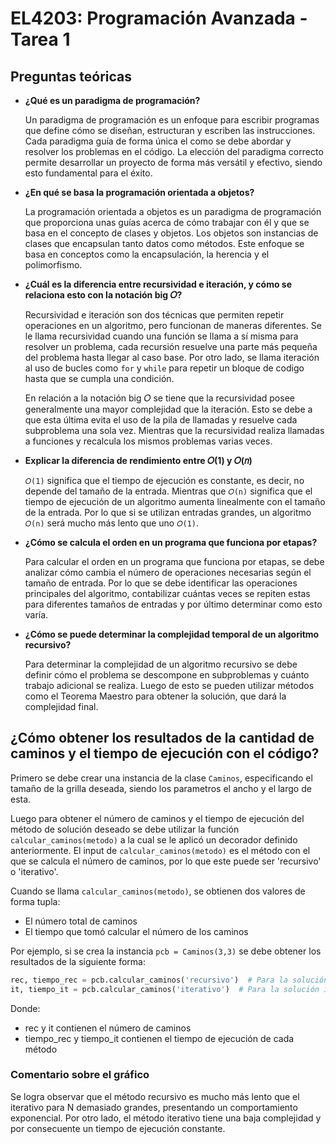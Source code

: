 # EL4203: Programación Avanzada - Tarea 1
## Preguntas teóricas
- **¿Qué es un paradigma de programación?**

  Un paradigma de programación es un enfoque para escribir programas que define cómo se diseñan, estructuran y escriben las instrucciones. Cada paradigma guía de forma única el como se debe abordar y resolver los problemas en el código. La elección del paradigma correcto permite desarrollar un proyecto de forma más versátil y efectivo, siendo esto fundamental para el éxito. 

- **¿En qué se basa la programación orientada a objetos?**

  La programación orientada a objetos es un paradigma de programación que proporciona unas guías acerca de cómo trabajar con él y que se basa en el concepto de clases y objetos. Los objetos son instancias de clases que encapsulan tanto datos como métodos. Este enfoque se basa en conceptos como la encapsulación, la herencia y el polimorfismo.

- **¿Cuál es la diferencia entre recursividad e iteración, y cómo se relaciona esto con la notación big 𝑂?**
  
  Recursividad e iteración son dos técnicas que permiten repetir operaciones en un algoritmo, pero funcionan de maneras diferentes. Se le llama recursividad cuando una función se llama a sí misma para resolver un problema, cada recursión resuelve una parte más pequeña del problema hasta llegar al caso base. Por otro lado, se llama iteración al uso de bucles como `for` y `while` para repetir un bloque de codigo hasta que se cumpla una condición.

  En relación a la notación big 𝑂 se tiene que la recursividad posee generalmente una mayor complejidad que la iteración. Esto se debe a que esta última evita el uso de la pila de llamadas y resuelve cada subproblema una sola vez. Mientras que la recursividad realiza llamadas a funciones y recalcula los mismos problemas varias veces.

- **Explicar la diferencia de rendimiento entre 𝑂(1) y 𝑂(𝑛)**

  `𝑂(1)` significa que el tiempo de ejecución es constante, es decir, no depende del tamaño de la entrada. Mientras que `𝑂(n)` significa que el tiempo de ejecución de un algoritmo aumenta linealmente con el tamaño de la entrada. Por lo que si se utilizan entradas grandes, un algoritmo `𝑂(n)` será mucho más lento que uno `𝑂(1)`.

- **¿Cómo se calcula el orden en un programa que funciona por etapas?**

  Para calcular el orden en un programa que funciona por etapas, se debe analizar cómo cambia el número de operaciones necesarias según el tamaño de entrada. Por lo que se debe identificar las operaciones principales del algoritmo, contabilizar cuántas veces se repiten estas para diferentes tamaños de entradas y por último determinar como esto varía.

- **¿Cómo se puede determinar la complejidad temporal de un algoritmo recursivo?**
  
  Para determinar la complejidad de un algoritmo recursivo se debe definir cómo el problema se descompone en subproblemas y cuánto trabajo adicional se realiza. Luego de esto se pueden utilizar métodos como el Teorema Maestro para obtener la solución, que dará la complejidad final.
  

## ¿Cómo obtener los resultados de la cantidad de caminos y el tiempo de ejecución con el código?

Primero se debe crear una instancia de la clase `Caminos`, especificando el tamaño de la grilla deseada, siendo los parametros el ancho y el largo de esta.

Luego para obtener el número de caminos y el tiempo de ejecución del método de solución deseado se debe utilizar la función `calcular_caminos(metodo)` a la cual se le aplicó un decorador definido anteriormente. El input de `calcular_caminos(metodo)` es el método con el que se calcula el número de caminos, por lo que este puede ser 'recursivo' o 'iterativo'.

Cuando se llama `calcular_caminos(metodo)`, se obtienen dos valores de forma tupla:
- El número total de caminos
- El tiempo que tomó calcular el número de los caminos

Por ejemplo, si se crea la instancia `pcb = Caminos(3,3)` se debe obtener los resultados de la siguiente forma:

```python
rec, tiempo_rec = pcb.calcular_caminos('recursivo')  # Para la solución recursiva
it, tiempo_it = pcb.calcular_caminos('iterativo')  # Para la solución iterativa
```
Donde:
- rec y it contienen el número de caminos
- tiempo_rec y tiempo_it contienen el tiempo de ejecución de cada método

### Comentario sobre el gráfico

Se logra observar que el método recursivo es mucho más lento que el iterativo para N demasiado grandes, presentando un comportamiento exponencial. Por otro lado, el método iterativo tiene una baja complejidad y por consecuente un tiempo de ejecución constante.
